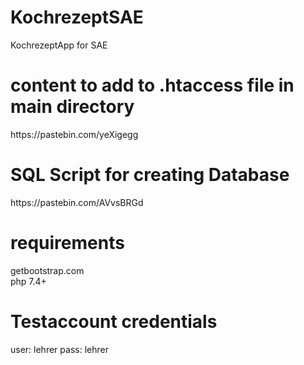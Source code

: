# KochrezeptSAE
KochrezeptApp for SAE

<h1>content to add to .htaccess file in main directory</h1>
https://pastebin.com/yeXigegg

<h1>SQL Script for creating Database</h1>
https://pastebin.com/AVvsBRGd

<h1>requirements</h1>
getbootstrap.com
<br>
php 7.4+

<h1>Testaccount credentials</h1>
user: lehrer 
pass: lehrer
